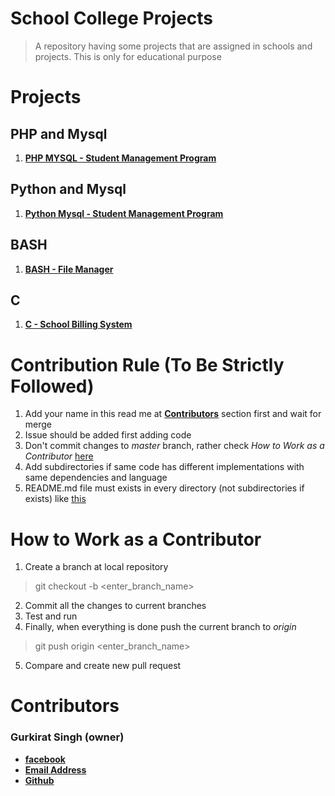 # School College Projects
> A repository having some projects that are assigned in schools and projects. This is only for educational purpose

# Projects
## PHP and Mysql
1. [**PHP MYSQL - Student Management Program**](https://github.com/tbhaxor/school_college_projects/tree/master/STUDENT_MANAGEMENT_IN_PHP_MYSQL)
## Python and Mysql
1. [**Python Mysql - Student Management Program**](https://github.com/tbhaxor/school_college_projects/tree/master/STUDENT_MANAGEMENT_IN_PYTHON)
## BASH  
1. [**BASH - File Manager**](https://github.com/tbhaxor/school_college_projects/tree/master/FILE_MANAGER_IN_BASH)
## C
1. [**C - School Billing System**](https://github.com/tbhaxor/school_college_projects/tree/master/C_SCHOOL_BILLING_PROGRAM)

# Contribution Rule (To Be Strictly Followed)
1. Add your name in this read me at [**Contributors**](#contributors) section first and wait for merge
2. Issue should be added first adding code
3. Don't commit changes to _master_ branch, rather check _How to Work as a Contributor_ [here](#how-to-work-as-a-contributor)
4. Add subdirectories if same code has different implementations with same dependencies and language
5. README.md file must exists in every directory (not subdirectories if exists) like [this](https://github.com/tbhaxor/school_college_projects/blob/master/STUDENT_MANAGEMENT_IN_PHP_MYSQL/README.md)

# How to Work as a Contributor
1. Create a branch at local repository
> git checkout -b <enter_branch_name>

2. Commit all the changes to current branches
3. Test and run
4. Finally, when everything is done push the current branch to _origin_
> git push origin <enter_branch_name>

5. Compare and create new pull request
# Contributors
### Gurkirat Singh (owner)
+ [**facebook**](https://facebook.com/gurkirat.py)
+ [**Email Address**](mailto:tbhaxor@gmail.com)
+ [**Github**](https://github.com/tbhaxor)
